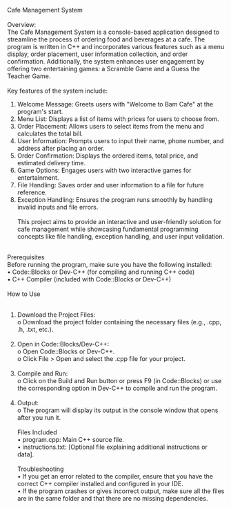 Cafe Management System</br></br>
Overview:</br>
The Cafe Management System is a console-based application designed to streamline the process of ordering food and beverages at a cafe. The program is written in C++ and incorporates various features such as a menu display, order placement, user information collection, and order confirmation. Additionally, the system enhances user engagement by offering two entertaining games: a Scramble Game and a Guess the Teacher Game.</br></br>
Key features of the system include:</br>
1.	Welcome Message: Greets users with "Welcome to Bam Cafe" at the program's start.</br>
2.	Menu List: Displays a list of items with prices for users to choose from.</br>
3.	Order Placement: Allows users to select items from the menu and calculates the total bill.</br>
4.	User Information: Prompts users to input their name, phone number, and address after placing an order.</br>
5.	Order Confirmation: Displays the ordered items, total price, and estimated delivery time.</br>
6.	Game Options: Engages users with two interactive games for entertainment.</br>
7.	File Handling: Saves order and user information to a file for future reference.</br>
8.	Exception Handling: Ensures the program runs smoothly by handling invalid inputs and file errors.</br></br>
This project aims to provide an interactive and user-friendly solution for cafe management while showcasing fundamental programming concepts like file handling, exception handling, and user input validation.</br></br>

Prerequisites</br>
Before running the program, make sure you have the following installed:</br>
•	Code::Blocks or Dev-C++ (for compiling and running C++ code)</br>
•	C++ Compiler (included with Code::Blocks or Dev-C++)</br></br>
How to Use</br></br>
1.	Download the Project Files:</br>
o	Download the project folder containing the necessary files (e.g., .cpp, .h, .txt, etc.).</br></br>
2.	Open in Code::Blocks/Dev-C++:</br>
o	Open Code::Blocks or Dev-C++.</br>
o	Click File > Open and select the .cpp file for your project.</br></br>
3.	Compile and Run:</br>
o	Click on the Build and Run button or press F9 (in Code::Blocks) or use the corresponding option in Dev-C++ to compile and run the program.</br></br>
4.	Output:</br>
o	The program will display its output in the console window that opens after you run it.</br></br>
Files Included</br>
•	program.cpp: Main C++ source file.</br>
•	instructions.txt: [Optional file explaining additional instructions or data].</br></br>
Troubleshooting</br>
•	If you get an error related to the compiler, ensure that you have the correct C++ compiler installed and configured in your IDE.</br>
•	If the program crashes or gives incorrect output, make sure all the files are in the same folder and that there are no missing dependencies.</br>

